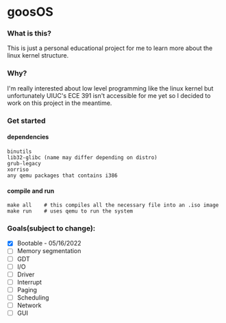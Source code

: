 # goosOS
### What is this?
This is just a personal educational project for me to learn more about the linux kernel structure.

### Why?
I'm really interested about low level programming like the linux kernel but unfortunately UIUC's ECE 391 isn't accessible for me yet so I decided to work on this project in the meantime.

### Get started
#### dependencies
```
binutils
lib32-glibc (name may differ depending on distro)
grub-legacy
xorriso
any qemu packages that contains i386
```
#### compile and run
```
make all    # this compiles all the necessary file into an .iso image
make run    # uses qemu to run the system
```

### Goals(subject to change):
- [x] Bootable - 05/16/2022
- [ ] Memory segmentation
- [ ] GDT
- [ ] I/O
- [ ] Driver
- [ ] Interrupt
- [ ] Paging
- [ ] Scheduling
- [ ] Network
- [ ] GUI
